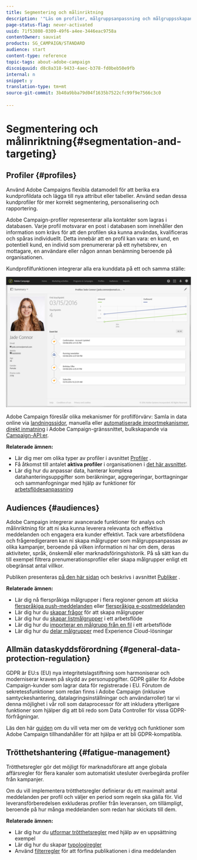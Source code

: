 ```yaml
---
title: Segmentering och målinriktning
description: '"Läs om profiler, målgruppsanpassning och målgruppsskapande i Campaign: bygga målgrupper, importera kontakter för att dela målgrupper med Experience Cloud-lösningar och undvika reklamtrötthet."'
page-status-flag: never-activated
uuid: 71f53808-0309-49f6-a4ee-3446eac9758a
contentOwner: sauviat
products: SG_CAMPAIGN/STANDARD
audience: start
content-type: reference
topic-tags: about-adobe-campaign
discoiquuid: d8c8a318-9433-4aec-b378-fd0beb50e9fb
internal: n
snippet: y
translation-type: tm+mt
source-git-commit: 3b40a9bba79d04f1635b7522cfc99f9e7566c3c0

---
```



# Segmentering och målinriktning{#segmentation-and-targeting}

## Profiler {#profiles}

Använd Adobe Campaigns flexibla datamodell för att berika era kundprofildata och lägga till nya attribut eller tabeller. Använd sedan dessa kundprofiler för mer korrekt segmentering, personalisering och rapportering.

Adobe Campaign-profiler representerar alla kontakter som lagras i databasen. Varje profil motsvarar en post i databasen som innehåller den information som krävs för att den profilen ska kunna användas, kvalificeras och spåras individuellt. Detta innebär att en profil kan vara: en kund, en potentiell kund, en individ som prenumererar på ett nyhetsbrev, en mottagare, en användare eller någon annan benämning beroende på organisationen.

Kundprofilfunktionen integrerar alla era kunddata på ett och samma ställe:

![](assets/mkt_hist_view.png)

Adobe Campaign föreslår olika mekanismer för profilförvärv: Samla in data online via [landningssidor](../../channels/using/getting-started-with-landing-pages.md), manuella eller [automatiserade importmekanismer](../../automating/using/about-data-import-and-export.md), [direkt inmatning](../../audiences/using/creating-profiles.md) i Adobe Campaign-gränssnittet, bulkskapande via [Campaign-API:er](../../api/using/about-campaign-standard-apis.md).

**Relaterade ämnen:**

* Lär dig mer om olika typer av profiler i avsnittet [Profiler](../../audiences/using/about-profiles.md) .
* Få åtkomst till antalet **aktiva profiler** i organisationen i [det här avsnittet](../../audiences/using/active-profiles.md).
* Lär dig hur du anpassar data, hanterar komplexa datahanteringsuppgifter som beräkningar, aggregeringar, borttagningar och sammanfogningar med hjälp av funktioner för [arbetsflödesanpassning](../../automating/using/about-targeting-activities.md)

## Audiences {#audiences}

Adobe Campaign integrerar avancerade funktioner för analys och målinriktning för att ni ska kunna leverera relevanta och effektiva meddelanden och engagera era kunder effektivt. Tack vare arbetsflödena och frågeredigeraren kan ni skapa målgrupper som målgruppsanpassas av olika kampanjer, beroende på vilken information ni har om dem, deras aktiviteter, språk, önskemål eller marknadsföringshistorik. På så sätt kan du till exempel filtrera prenumerationsprofiler eller skapa målgrupper enligt ett obegränsat antal villkor.

Publiken presenteras [på den här sidan](../../audiences/using/about-audiences.md) och beskrivs i avsnittet [Publiker](../../audiences/using/creating-audiences.md) .

**Relaterade ämnen:**

* Lär dig nå flerspråkiga målgrupper i flera regioner genom att skicka [flerspråkiga push-meddelanden](../../channels/using/creating-a-multilingual-push-notification.md) eller [flerspråkiga e-postmeddelanden](../../channels/using/creating-a-multilingual-email.md)
* Lär dig hur du [skapar frågor](../../audiences/using/creating-audiences.md#creating-query-audiences) för att skapa målgrupper
* Lär dig hur du [skapar listmålgrupper](../../audiences/using/creating-audiences.md#creating-list-audiences) i ett arbetsflöde
* Lär dig hur du [importerar en målgrupp från en fil](../../audiences/using/creating-audiences.md#creating-file-audiences) i ett arbetsflöde
* Lär dig hur du [delar målgrupper](../../audiences/using/creating-audiences.md#creating-experience-cloud-audiences) med Experience Cloud-lösningar

## Allmän dataskyddsförordning {#general-data-protection-regulation}

GDPR är EU:s (EU) nya integritetslagstiftning som harmoniserar och moderniserar kraven på skydd av personuppgifter. GDPR gäller för Adobe Campaign-kunder som lagrar data för registrerade i EU. Förutom de sekretessfunktioner som redan finns i Adobe Campaign (inklusive samtyckeshantering, datalagringsinställningar och användarroller) tar vi denna möjlighet i vår roll som dataprocessor för att inkludera ytterligare funktioner som hjälper dig att bli redo som Data Controller för vissa GDPR-förfrågningar.

Läs den här [guiden](https://docs.campaign.adobe.com/doc/standard/getting_started/en/ACS_GDPR.html) om du vill veta mer om de verktyg och funktioner som Adobe Campaign tillhandahåller för att hjälpa er att bli GDPR-kompatibla.

## Trötthetshantering {#fatigue-management}

Trötthetsregler gör det möjligt för marknadsförare att ange globala affärsregler för flera kanaler som automatiskt utesluter överbegärda profiler från kampanjer.

Om du vill implementera trötthetsregler definierar du ett maximalt antal meddelanden per profil och väljer en period som regeln ska gälla för. Vid leveransförberedelsen exkluderas profiler från leveransen, om tillämpligt, beroende på hur många meddelanden som redan har skickats till dem.

**Relaterade ämnen:**

* Lär dig hur du [utformar trötthetsregler](../../sending/using/fatigue-rules.md#examples) med hjälp av en uppsättning exempel
* Lär dig hur du skapar [typologiregler](../../sending/using/about-typology-rules.md)
* Använd [filterregler](../../sending/using/filtering-rules.md) för att förfina publikationen i dina meddelanden
